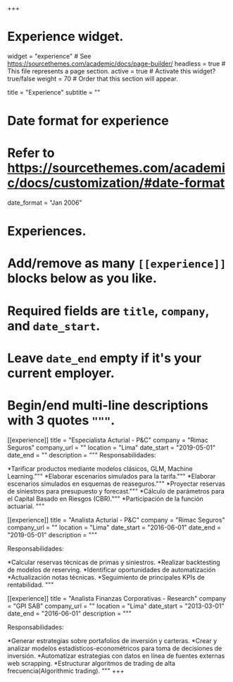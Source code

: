 +++
# Experience widget.
widget = "experience"  # See https://sourcethemes.com/academic/docs/page-builder/
headless = true  # This file represents a page section.
active = true  # Activate this widget? true/false
weight = 70  # Order that this section will appear.

title = "Experience"
subtitle = ""

# Date format for experience
#   Refer to https://sourcethemes.com/academic/docs/customization/#date-format
date_format = "Jan 2006"

# Experiences.
#   Add/remove as many `[[experience]]` blocks below as you like.
#   Required fields are `title`, `company`, and `date_start`.
#   Leave `date_end` empty if it's your current employer.
#   Begin/end multi-line descriptions with 3 quotes `"""`.
[[experience]]
  title = "Especialista Acturial - P&C"
  company = "Rimac Seguros"
  company_url = ""
  location = "Lima"
  date_start = "2019-05-01"
  date_end = ""
  description = """
  Responsabilidades:
  
 *Tarificar productos mediante modelos clásicos, GLM, Machine Learning."""
 *Elaborar escenarios simulados para la tarifa."""
 *Elaborar escenarios simulados en esquemas de reaseguros."""
 *Proyectar reservas de siniestros para presupuesto y forecast."""
 *Cálculo de parámetros para el Capital Basado en Riesgos (CBR)."""
 *Participación de la función actuarial.
  """  

[[experience]]
  title = "Analista Acturial - P&C"
  company = "Rimac Seguros"
  company_url = ""
  location = "Lima"
  date_start = "2016-06-01"
  date_end = "2019-05-01"
  description = """
  
  Responsabilidades:
  
  *Calcular reservas técnicas de primas y siniestros.
  *Realizar backtesting de modelos de reserving.
  *Identificar oportunidades de automatización
  *Actualización notas técnicas.
  *Seguimiento de principales KPIs de rentabilidad.
  """
  
  [[experience]]
  title = "Analista Finanzas Corporativas - Research"
  company = "GPI SAB"
  company_url = ""
  location = "Lima"
  date_start = "2013-03-01"
  date_end = "2016-06-01"
  description = """
  
  Responsabilidades:
  
  *Generar estrategias sobre portafolios de inversión y carteras.
  *Crear y analizar modelos estadísticos-econométricos para toma de decisiones de inversión.
  *Automatizar estrategias con datos en línea de fuentes externas web scrapping.
  *Estructurar algoritmos de trading de alta frecuencia(Algorithmic trading).
  """
+++
